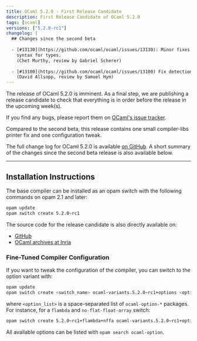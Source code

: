 ```yaml
---
title: OCaml 5.2.0 - First Release Candidate
description: First Release Candidate of OCaml 5.2.0
tags: [ocaml]
versions: ["5.2.0-rc1"]
changelog: |
  ## Changes since the second beta
  
  - [#13130](https://github.com/ocaml/ocaml/issues/13130): Minor fixes to `pprintast` for raw identifiers and local module open
    syntax for types.
    (Chet Murthy, review by Gabriel Scherer)
  
  - [#13100](https://github.com/ocaml/ocaml/issues/13100) Fix detection of `zstd` when compiling with `musl-gcc`
    (David Allsopp, review by Samuel Hym)
---
```



The release of OCaml 5.2.0 is imminent.
As a final step, we are publishing a release candidate to check that everything is in order before the release in the upcoming week(s).

If you find any bugs, please report them on [OCaml's issue tracker](https://github.com/ocaml/ocaml/issues).

Compared to the second beta, this release contains one small compiler-libs printer fix and one configuration tweak.

The full change log for OCaml 5.2.0 is available [on
GitHub](https://github.com/ocaml/ocaml/blob/5.2/Changes). A short summary of the
changes since the second beta release is also available below.

---
## Installation Instructions

The base compiler can be installed as an opam switch with the following commands on opam 2.1 and later:
```bash
opam update
opam switch create 5.2.0~rc1
```

The source code for the release candidate is also directly available on:

* [GitHub](https://github.com/ocaml/ocaml/archive/5.2.0-rc1.tar.gz)
* [OCaml archives at Inria](https://caml.inria.fr/pub/distrib/ocaml-5.2/ocaml-5.2.0~rc1.tar.gz)

### Fine-Tuned Compiler Configuration

If you want to tweak the configuration of the compiler, you can switch to the option variant with:
```bash
opam update
opam switch create <switch_name> ocaml-variants.5.2.0~rc1+options <option_list>
```
where `<option_list>` is a space-separated list of `ocaml-option-*` packages. For instance, for a `flambda` and `no-flat-float-array` switch:
```bash
opam switch create 5.2.0~rc1+flambda+nffa ocaml-variants.5.2.0~rc1+options ocaml-option-flambda ocaml-option-no-flat-float-array
```

All available options can be listed with `opam search ocaml-option`.
